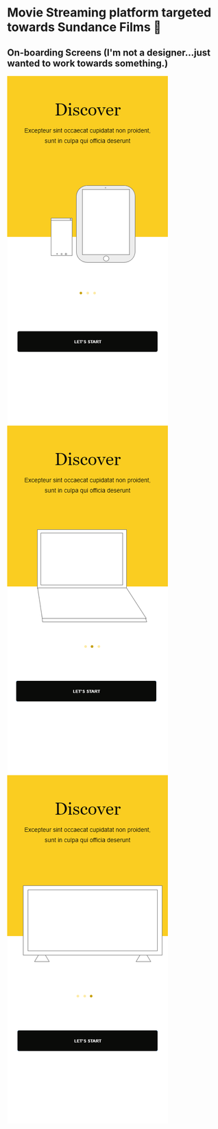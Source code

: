 # Movie Streaming platform targeted towards Sundance Films :movie_camera:

## On-boarding Screens (I'm not a designer...just wanted to work towards something.)
![](MockUps/Onboarding1.png) 
![](MockUps/Onboarding2.png) 
![](MockUps/Onboarding3.png)
